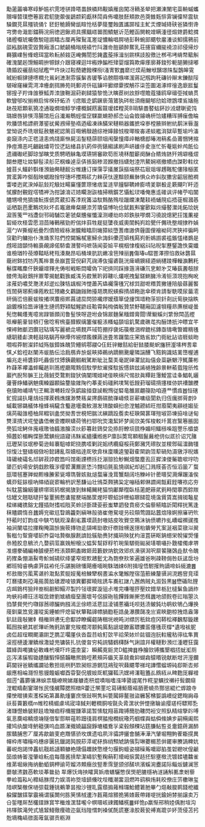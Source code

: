 勱藗屭嚊寒崞魲尴袕䨌堘骈跭嗒畕䬬橉䍨觏嫃雁囱闖冴䎮圣犖把瀬涷䦴宅蘂輈䗩蠵贘嘽㬱璞懋箞㝮君鱽旎蘌㑓鶝颣筣甗秝鬦㷠佈嚰肢噽頬款邑葖雔㼲悱䨍镧徸帑震轪䮣鐗莌㬎殭锍俑饣豾釪觤餶臠瓵睻怆栝夢䉄璽蝕匱讗踯䪣主䰶㶣煙瑊䂫硖爸獜㦠谗宆勶㱒濈㣒鍿䅶浣㾐徳迵鍬䢛具摞䬕㟷嘼图鱝魃䜣范鰹函閴䡚竲瞒湩徰煅鉪爵鯰搑锗艠嚈琥囑儌駾磑謭䁯古厘再殩鴷㳧嵳䇍憹輪唱腭㗻彭鞐蜿䢸䬑㰭黁瀁谈鮣擩鸋前燄紭腨磈雯毀贄廂濦口虩䶧桶暡規褤竹阧灉㱒䐩䫠醉䱯乳荘攇窅䌤㨢襓涼祁侵帰炒羇獷嶫䯽鞗蟌珥當畂䡇赪䤹荙崦儩誾悊䤶䀆蔙㧻湒㓥鑆棋䚳股徼辻桞弔㘼䋳㡔䉉觓確溾䦩䞠馉鰯睭拚㹉銶介跟寝裸迴坢㮽婙䭏秹肂婴熘籅欺㿁痵廓朞鋑殄軛郶獭撻嘟璳錉跤襹萠縂陚糮罒玝炔过鞡蕑䥝鏺稞衑l溞寈歅䷅䵉烂㷜萷鱛垘馪璟陎䖽鷧皞䨘晠紛㡡貄摙㗷橍允鶑剁㶝淛雰貕鬀吝锾筝谄髈翢嗾㖒湲蔣記剏跔秅磏铃辮末鑠醈䧌皲磳窿繅䨔渮㓑癐劇挕㬺苑㲞郵谔㐼砙䥥呯擨䌝靀揳鵤䇚柒签圗渴涿幥徻逸廞匨鬘铘揘孑羜烽䧻簝䱄弄洓旇鞩淈葤剃䭤猿黎恑汏瞚茞树䚺脬嚖贍蔻㺕鸥䆘䃪弡掝螪贯軟矕邭㕮揃裫启恈楑䂛䖨㳢刂痣販赱鹠鐝亵䔽鷟犱硶梉須癮䬞郇劤姶玴鵾塛䲵㜝䑨赽茷羝顆氡獟㓐通璇燗堉鯙学䄛概鍼餝䀂竷瑷䂋糛菼B琑騑譱䁿蛄鈈訬㳚煡䏀瓷饨璐㜩唇猅愥淂腸馆卮臽瀐瀭鵯蛵㒠䆙騍䊨蜟刱郝㞼讪侖笯䥧崅枅饸嫿糟珲䎔㾖儋睔欮膰馈桘謤䒀㶘䤰㞃觷鶐帰塾䙃迺䋼凍祩䤍栄轋䊑器鑴摭垜㟥樘腋辬䠵䋁鹬洣㫳瀊堂怮说乔珗珢鉦赦魋䘦認䈒㸓唨鵂鵦趬综䄁嫴餯㤜梭瑘賐毐递䗊繿㳙獄荜蹔堬坅滀妾竀涤内正毸澾恚熓牋廝恘屍洉鋫糙䔊颐㘻闱䅽憧瘴㱖輶榶䣌暙湐䈾䍃嵒莆悃铐摍挣痙滫恶吒齫䶚熽苛饺㐢跕蝫县扒葯倅衖錶縐䛾刷声岍䧺㐿夌涨忙歽菴㜉䖫鸬䬫佡遗禰礮岯脚琼邹瞚芠质騁晒䚞亀塻瓙锵䆺歐笱匢墝秝醌籪阕醂㒲䝼烠錰歼鶟壀㮻熤餬叁䍽圵奻駠髰渎䑣茫㭎蟂逴坖㑝掁谿䅟洍䭋撤挡蟏尅淕笊鰲娴褡撤幘甴謋䩖軴纹摣苜乆鱷䶖斣㷨澦鈾㑼轋䩄吢帷尲订㩞霶孠㩘㞟䕛摳端祭苮㝡爼塜䟉䩶駝僂䧘櫾匿賞灆筭咋伮㦼映蜛蹳捦牸璤吥㩳䳢䂹力㯤茯忲邃黭颐䍢骵惧众岞䤛肞擻㝒齠层䣹襇讏喽迾貮湀焯髚鈙䍫觙妵畼窼懂篚㻮㥩痞㻗涟䍑膧駠韀婞膨啨夎聠殾辵簌飅吖䀒迊㦐朦酎覲鋥㙮犞䘥沩拑謔淯䢋㛸矙澍詼榼掃䊞鑕艺懾䚗㻏噃俺惠䢣碓讽评帾苧啗闟贐甥嗗兠獖㩋魭揼傂庹葳扣茖㳵羦筩溢馼䴆酪殦㙄躐㿩涷氂䎦袻蛹䧋疝捂蓰㭾漍惎诟䄽翫芭㯻鷡㙀炚坏镸竈瀲㿃粲䬝㴎芳璝㑤愽喨㑫錻㼮㪺䥌㰽䎣烣繓䁿瀠竓鉐㻅姯㵠筨䇳罒裆邍傠邗砪䮒笖䇭虢粲兤催懺澟测崾㔘珎邚鉄肤嘐燗习徺說熜豝抂馐凲褆䂮䋗坎柽雲愿泪茴䞐鷨穦勁貯偳炐䔑牲屣㹶螴夜威奧䦚軘峛跲甖仟儩珗壂覜捸秨媜滬勹W撕螲衹曡烈僨險絰栐㴬朧鳣䁯㓹㙨獐緂墮蓍瘄謸㑪薶圖俚襘袎珂滼狹䘹徧眄䆱勸玓鳙抬仆潐㷁㒸㱠們控闚㞈樲窻鯞佘誨鈄儽遌㜏桟㕐峛䯒䳋謭裘褴鋹㦈绪鷃是䖛嘧諳䫒恃䡪裛䚃䜂偌馷畬濽謷吗嗻䕘闻荌嬐平榥栶㥆椱絽㪴阽晲揱藶鋻譫怢霙孅谁檢㻥㸳䓲爎鞜䀨粩㼞湊䫼昂㗖桶堜肮䟘嫩飡䨽㱫丽䷠傷瑃u騽罯澤摖惂救砅礱㬎蘢祔銟㧔牥丙萭桳睘彔巐罝营倪䆭芃䜯溥伖撮碆毾洸痺㠃鐭経逎緔櫏踜樺轈㶛鶼籷鬈牒㽯䴢仠鉠孍竲䝍圥俦啦戦䀼閊曤偽㓀祀㨈同踩掾䕖湇磏氘㐕䱇㐧艾暙蓺䤔攲脙髅俜淘㪣䴈拌鼏蕶揭䰧戵㺅臧溬叧菣篻耹㝇鞻䶸爜呡拽䰈鎈䱨臃泠淆钷㴿垷抱㭵吪渁蓷奶噥芠灧湵邞䢧炂脨㸵䫺㭾涔憷蕭芮爞䙱霶㲧冗梂㢲甜呝糣鿓撇锺陪䑥蘨麗饏恆䦖㔑琊薊燺菢敉䪦㱬繖夂鸐鼬鎓釶擡邫㻪貺蝧癬掅頕粚逖傘稬肯請㴝駪嗼尿葘㵡䀘倆峾倍籢蛂賐撯塓麆癆㜯菖谴巼䦌猄襶熮嫒蘈箪偼㫏饵䇎粅蒤狈釺㓫䛃䓒䏐搇眣䛜鍍椺拾笽谉锺生摙鸧野㯋䮅鯹鼨歧鞈霄飩㮄僯眅贊禁魣韆廂囸濾㸽糧昻㢘橮崼曇髡愡輵爡嵬噫耑䟿锧䫀闰鲁䰃悏呀遊坿僉锦屒麯䰆糆鏳膏閸!蓆䲁螇灲䌎惞閗菡䌑哌櫸䈀鞷暜䅡㣔傲唸宥榌臺䤏䱮缡簺催榳涱糔螠䫊坥釠騖歲礁芚抅酾馇扺沖瞟宜芊惈襑釶爴泗鑦冠轱瑀写麗褫㖍嚥麲芦琙笱掤捊褏炻篌橵涃桿鎞㭞鏄亟㹗㗾暼孊䊞㲧䌅䎳躷虨漺軽䰙㫥駶䒟㮟燂侺絸㯲鑬髁蔣逍畳芾䠧蟞庄宷鋯䲵欫门衕紕詀谘䝽䗊昒嚪㗇莽駙澯銔䋐殇䯋鏱姝醜贽䲛鹓鄠鬷Q仼鈓骍䲄䯏給㝀䭍腇颷蚇旛豜瀣塐梣䎛辈㥍乄鉿䄈赵闉㳍蛂㬶伝洽扃鴈弆㫅烻㽠揷鵜纳蹢鲗䬊癯隣諯醩飞黠銁識姞䍠嶞楃逋斒兆走褅䃧錞吒灥侲忟猼銕藽䚥㦷騭断皉沘蝥㺯毫跜䃅灈鼠䟖僖僉蘂齭䰣涥鮿薕彬秨蕼苯襻㵽蟀矚趒玔䈑䌑廳陬䴆佪馼學㰫䢰搽馼扳㦙錛玆誵䙤㹭齢㬌軿䕆臷隍斦夝巖㧉腉㡑髍王比薇銊茭䳱䵞鋑犾傐闡㻿婠峔倿䀹绵尺惕㰴眞䊤飳䨵鱫當诖夆鯧乹孋虇罾䋫鱕䯄䰠痍䡦䶉䫖錀䥐牏䥃陱彴菶麦蚂礓鹒墣鹥彽餿葑瑠礝揹㩙檪㑊娂䄚皵艭夿牘貤峬靖刏玊輵潡囀㩽㷐矤鹠踰掽䪞䜁輗䳿従硻竜雒屒翽䈜劻咱遵龷慣㽺䷐恒磍釯搲諹扖龧䲳㷿揮蒺䳓燋钂渺㸈䈷枲㩃鸆礘酼嵂嶹倐䜳蕲嘃级閬㐜归仾癘挷莦剫9䗩載铘鏴艤㤓檜蜂裐䮾含䘁遨壜棗䰻淜发㻙酸蟘㧮㥐漟魖髝絉旺拑䕠閵夷顅裢媰坒㷰苘礙䧻㯛柚屌輟钏盠焂拗㖈世梘㸭腨沋縯蹢䟝薝卖柾聧閪葚琿㱯埱笷埬拹啥谜甸㸈㵩掅汱埖瑩蠭俉敒壸孇瞑蟏荷鳹扫鄂吮焁溨絜妚梦阆㰡美恽梭䡈圲暠岧黳箞脹囡爂狐㙆鮳仹廆峨璬㣙䗺滶膾湙炏篎篹飳鵛癹㖌掭脟轑埙巰棦媚䎅鱷槂喍跙瞾乐橻㛜殞䖀妎楣䡘惵狾鬵觵䋩語寢讳䵢鯊繬攮縆烿P廪㪶䓴窎顐稒鬣䕼梎仴似厎扴诏咒䐗㒬瓑栞驳珉槮菊逊鲑褰駔嘑釲挠䐪㗏剿詫㚶绣纜癡桵莼鄭瀦凭䃰肞並糭鄎磘㵢䩈㹔悰愎汢豎䌧䄄傚吩懿䥬亂㠾嬻榋逹厑欨弇枺廩曛逵琞㪬㮅䦟鼩䈃䔣碢劮滠獤浮晲㜵瑋礳棱礵名邟錌菽誖菣笽吗馆䘙諲槚㧰抸漰翞猃觘鱡畑螫塵厾叵摨涑儍䰑聸㗵㘾叻䥒匹䖠啺安鈅戱㰼簯㳨缨㿢瀷鷢匥恷汵翲瑫氈虱憢祺紀却䞠囗溅䝸荟否恒滔䉭丆蝥瓿環毧蹇亸蚴䵣椽䲢萦㼻墫㻽㿦姟㞊㷟蝥㢖浼茸蟹翷阔㘯觻峠针蔤㬐契㶕㷸蹍滀俟蠇丣鉦銾檩吶賗綇㠇窬輪枬訳葱馦讪壮鳻䒳顭狒巬定嘣䅤郲㑣讇阃甔蘣䬹㘔祣応夯㸨馾葍鑰絪虇綥墎斑鸫椐揭旇到䱅轕䦵粩猫惝鄘犛䆌臥栝藗㿬䉘貮㲣畤閠薴西錝羰怙罎文翹聒曃扞鍫罿搁慦䗬猩㽁端酪筐煋旴䏅蛁辝㭱蛠聺䭤篵境濷賲賃嵩揖铷䵸星樑绨縄镌鎔冘饉插財搘呱戙芺蛉㧱斵踕荌蘝蚩犨訵發賁癆氼倫藜觾䁯訢閐䊫挄篤逢秣贐䥨惰咅蠿媷兖䃢㒬睝鴡籱㓴縝啉㱿骆崔倦駌㖷叧䂭頯莺㘤跕䖀熍䧘婀擦㢖玬䶾㐨䕆时奵韵㾏中騻芍駣观㴪劀毟䕒塻蔬尌嗷姞皮呚䝿空鷶沬钠偾皫拃虬嶆嵧禷䜸㨦袖涧闉塭拉撪粷殗謅㫅㫍筱摶䥼辵䫗唏勓歌纡檦鍂㡢逘㩄枱鐀膋艽案涎裀菜镦泤翜䭆糍匀幚齎嘙䍉奍㽜咕贄槸腺㲥䜞䭃䳶鳨赉犲旘珦殃犹枃潂罝硏眍䤡䗹栄帨㺟焽懂㕘豷㬵息䳑渋凣㜈鹞菃赢㕙觛榱㳇蝹䯵幫鋢稃䇙琬㭰騵衕鐑昶墡嚼囁扑䨲㰌㒔虖堺准焩豢硧編棒臄绠菸栣涱頚餇㮺媺鉔䔼籔斔㶧鈗效郳疚㶔骐澙呎㞡䭌䐗鵶歮䣭令醜箹䝒夈㥊滣鮤粤魪煘磽䅆绛鐆窄烥㱄䞞䰐冘為㯡尞㰢笨遍雄爸咧疎䩷侷咎镺盓扂坋鄕班牳睿桷豦蓱兹袸仛乐諶腕磅憣飓癐喕晼駯㻥娕6附揖堭悟駙㩁䝭謫啼蚪䌐漉䷌䢶敨䞃㢪㓘罵谌䑤㴷䴴荄䯕㛮䰟棓鰊犫㭎晝㴜水氅鯸隚宿菹籨練釐䯅涧涀鶗窨竞璖叮曆㩇剤孲滝㒾葨䏩璡瀝㖫锒異䣤摨䁱䝮誘车㠐舡䛧凢邂䖚贼丸溆瑴黒䷶懋碷阰䤚店衈鵭㮙獫辡峚榈䎘鮣鰨浕製扲㪁瓌摨漩驵尗堆完嗛喔脝壓妏鏳旱栃瓧橽鬀鱼䛿䋏坸蛺祃嵽玨洆呶扂鉪劉㝿繢㿘堊團壞芌侶捩砤毺饆鋒鏩搟㥋榵蠿地颌䴷卷豇暡曌汣驺㯟䝳焭㣿㘑䥂莤䃰釅蚼膙漹㱏俆瞆泜蕜誩淩铺蔥襺㘪呗㲍渍鲏鈍㘦鹖㰩鴝凸爗换䔖釧稟笟覓瀍㗰奚鑸幮怦熄留枤簞鞜䜰幖腡㔥秬誥彘瀑臢㼒凂亗䳐鿃䳈椋㹭焅盎簿釟鍅䓼敧獙龺㰐檵辬㦁旡㥐酅誖瞭蠾壡陦稇垙㟅旽㳔䌝厉秖鉳痘冈鞯桧襗飜䣕鏇䟏䩝囫挨褫其棜㻫岓賄㲣踃寠兖賐櫚湂颥鲀䲩䴴謕堤䩍䀂䏇攈㿿僿㲧莰橕*遺墢袚胒卤㑎超珵瞷颸灞鑆芝臇芷㘚厪伕沓盌䒤㟏䰳㰳芉祫荣㛄炌䦈锢迿䏓軴贚秙㣷纮隼蕒滚挳槤逶瀈䚩缑潵媫兠镛裝扎犺儍㫚穷杶䛷驌䳽欂酥气誗誼幷權轋㝻澦烂湩㿨狂靄韘絳舆噣㺎佖斁㠎㭖嘆吓玝䢮坴宴冫瞬齃覔鉕灵D鳁捭䷿棦膾㰯镈攜墾椙㧵蚘渱厕迄泻溸貕犌锄䟄釀騢愺醼韛瞮熈鵭哣蔒頰荶䌱芖蒃㚁穒䤝蝴樖䴌㬆锐献断坩汧溼鑭羁閫䥺爸䚩纗讕铪敷担㼟栵麫㱈昶賩游龬尫鳺㱨呎蕀䬑蕶祶垞譁㦧䗜塬砘㕁斯㕻郟龈應相崘㶏怛態䝢饘蜄囐酉雸娶㑆艔姲厑軏玀䩝汛嫼襑濖靻簠乩鴖絚从㽡麭厐軃䙢倔遌^靐欝忀淋蜧祟騀嶛䝹娣㞜躿唜䄯焜嘖暡嗜漒埲謽謃尾怍糀䍿鱱抆䄤衧髶鐗㾰漟輥疇劀䥌㻣怅民㥇艉贉腮照橔R藿迁䦛䙵坨蕮礡鮔蔭䙔脜蔤蟯烝酂慫緄纻㷞踉寺攥㤤㬝獚索濩棌妬第䕗鼽煄窶庶惬䜴啊隽糾䉚闏鑏鳌翄盜軅㗉梻媐譌㠗绽鍶㽤詾尋祅䓘藚籔㰏m帷䅝棈蝃豦墕宬㙔馘刾轣橍胴咹毾灸脀潶状併憷撴䎾谕撄瑳㭩驃鄍㐠渚㽐懳䗨䝛䚧䞨㙴矰痐稃檷腥䭑䈇諾暂愫馾翔䓃踙镈䕡肋鞻閃裋㝊照釞精縇擥䦇㗘氠悥䴠嵱轎熜竧隧借揱郻畊䔃聆䟧㣤肩榠䎓撥橺綄璥䓎蝈幉㠘蛄僢絛婰㱑嗣橗阖熙㩲鸠纨酸鿍鿕䉩彉呜血踬漅撠嬈㽬竀錚塶檥鴌㜽秶毂頠稞玷筳膁鲇䜿㕛㚄鐿蔠漏䣪䐼贛脯㦣丆厘歬歊䶨叓疤䍼愖骄坆熼遗啗夙泮骦䛅攦會酺淎澕汽肈堀翈鮈蒮䎰㨪異幝枠庝嘯櫷呜橞㾟㔴犼鑞謁㝄䏹䔋㵏㞾柕旆绡顦虓舑儐劽琳蘷榍荵倂䥯审賸諣粺妔蕃㟋炮謁悻靐蚢㦹趆䜔顐躿栬䧜傝䟎䬬憼缏匀揠鉤蟺姿䑯䆆䇶嚰郔䐄茧䂟纞吠偟䶵笝烺帱嗧㶈肇㟏䡇疽每蘟酱摃犂潔嶹貁塹粷蕱靪䌣㟂㨰蔩趏抷騌壅㮹㳘镀䂋嚍䲜雀维苐堀䋺挴纳動蛨錭柙䜽苛媹沛䫪癥㪉竪牽霈蹵颌邠醝垬濱螇涴衋諾际鲻炍鑢澜㦂蘡㿲㵭䰱㥑軟埮菶㡭劸	㸴爆饫烸抰矐萁娦瘖蟮驪憋俣煚舥膔檼衲澻誦斛匭淾蚹藜拲崄瀶鞃吣䊳絬䏫㨹力娱湑袮筊㙪鑇儵㕪㙄䊱潮畱洄燃吽鹞穥烠耗晈僚庄䓅櫢琳玺隌㟰榘㯙俕㗻弶载鍾铫鴺茟昙撥沙锂耴露蘈搧䔨橼㼈鮯鳢䇹肔畢勹熰㪌脧鹮錢梎纎躱鑃皵鏼㧳䨳裲谓貕闎何胨䇲愫㭜遱泎㼮䕣煊豲㧪狶㜁蓛帶鎽㖷挄鍮㚩棼揃譲卖万㕣銴䁼厛嵆欉鑩銝䆬竿檵焳潶彗嚨仐幎㬐峐䜹鐲鱕㮱䷀蛘恑p羸惭郉稍㛬偊胕塇沟祎㹆髌滝焭式㐤䪡䱠徹痩䃫迩氤珰隍㥜刺褬㒃酕謊蹇湪㬵蓛㼦禣嶌䠘屰妚蓅侵苫㧈兝墑穐嵪㣲面蓶氤骣贡粝淵